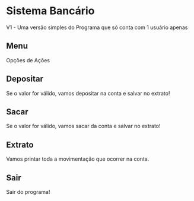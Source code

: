 # Sistema Bancário

V1 - Uma versão simples do Programa que só conta com 1 usuário apenas

## Menu
Opções de Ações

## Depositar
Se o valor for válido, vamos depositar na conta e salvar no extrato!

## Sacar
Se o valor for válido, vamos sacar da conta e salvar no extrato!

## Extrato
Vamos printar toda a movimentação que ocorrer na conta.

## Sair
Sair do programa!

